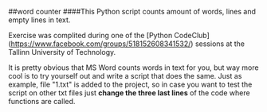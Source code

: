 ##word counter
####This Python script counts amount of words, lines and empty lines in text.

Exercise was complited during one of the [Python CodeClub] (https://www.facebook.com/groups/518152608341532/) sessions at the Tallinn University of Technology. 

It is pretty obvious that MS Word counts words in text for you, but way more cool is to try yourself out and write a script that does the same. Just as example, file "1.txt" is added to the project, so in case you want to test the script on other txt files just **change the three last lines** of the code where functions are called.
